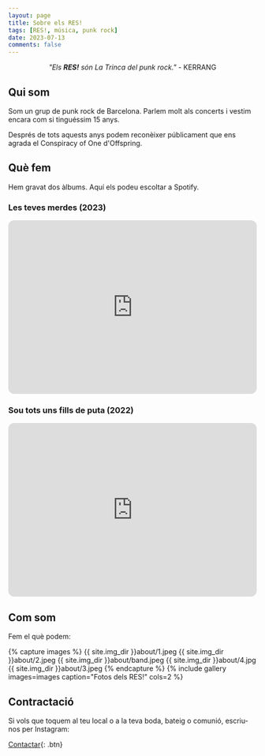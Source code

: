 ```yaml
---
layout: page
title: Sobre els RES!
tags: [RES!, música, punk rock]
date: 2023-07-13
comments: false
---
```

    
<center><i>"Els <b>RES!</b> són La Trinca del punk rock."</i> - KERRANG</center>

## Qui som

Som un grup de punk rock de Barcelona. Parlem molt als concerts i vestim encara com si tinguéssim 15 anys.

Després de tots aquests anys podem reconèixer públicament que ens agrada el Conspiracy of One d'Offspring.

## Què fem

Hem gravat dos àlbums. Aquí els podeu escoltar a Spotify.

### Les teves merdes (2023)

<iframe style="border-radius:12px" src="https://open.spotify.com/embed/album/6fEkUKfEgqIdEo3IIYck5m?utm_source=generator" width="100%" height="352" frameBorder="0" allowfullscreen="" allow="autoplay; clipboard-write; encrypted-media; fullscreen; picture-in-picture" loading="lazy"></iframe>

### Sou tots uns fills de puta (2022)

<iframe style="border-radius:12px" src="https://open.spotify.com/embed/album/6FgksiDsON5MeHsmLWSB5D?utm_source=generator" width="100%" height="352" frameBorder="0" allowfullscreen="" allow="autoplay; clipboard-write; encrypted-media; fullscreen; picture-in-picture" loading="lazy"></iframe>

## Com som

Fem el què podem:

{% capture images %}
    {{ site.img_dir }}about/1.jpeg
    {{ site.img_dir }}about/2.jpeg
    {{ site.img_dir }}about/band.jpeg
    {{ site.img_dir }}about/4.jpg
    {{ site.img_dir }}about/3.jpeg
{% endcapture %}
{% include gallery images=images caption="Fotos dels RES!" cols=2 %}


## Contractació

Si vols que toquem al teu local o a la teva boda, bateig o comunió, escriu-nos per Instagram:
      
[Contactar](https://www.instagram.com/res_punk){: .btn}
